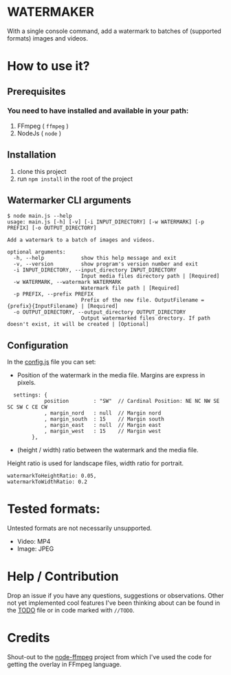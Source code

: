 # WATERMAKER
With a single console command, add a watermark to batches of (supported formats) images and videos.

# How to use it?

## Prerequisites
### You need to have installed and available in your path:
1. FFmpeg ( `ffmpeg` )
2. NodeJs ( `node` )

## Installation
1. clone this project
2. run `npm install` in the root of the project

## Watermarker CLI arguments
```
$ node main.js --help
usage: main.js [-h] [-v] [-i INPUT_DIRECTORY] [-w WATERMARK] [-p PREFIX] [-o OUTPUT_DIRECTORY]

Add a watermark to a batch of images and videos.

optional arguments:
  -h, --help            show this help message and exit
  -v, --version         show program's version number and exit
  -i INPUT_DIRECTORY, --input_directory INPUT_DIRECTORY
                        Input media files directory path | [Required]
  -w WATERMARK, --watermark WATERMARK
                        Watermark file path | [Required]
  -p PREFIX, --prefix PREFIX
                        Prefix of the new file. OutputFilename = {prefix}{InputFilename} | [Required]
  -o OUTPUT_DIRECTORY, --output_directory OUTPUT_DIRECTORY
                        Output watermarked files drectory. If path doesn't exist, it will be created | [Optional]
```

## Configuration
In the [config.js](https://github.com/oliveox/watermarker/blob/main/config.js) file you can set:


- Position of the watermark in the media file. Margins are express in pixels.
```
  settings: {
            position		: "SW"	// Cardinal Position: NE NC NW SE SC SW C CE CW
            , margin_nord	: null	// Margin nord 
            , margin_south	: 15	// Margin south
            , margin_east	: null	// Margin east
            , margin_west	: 15	// Margin west
        },
```

- (height / width) ratio between the watermark and the media file. 

Height ratio is used for landscape files, width ratio for portrait.
```
watermarkToHeightRatio: 0.05,
watermarkToWidthRatio: 0.2
```

# Tested formats:
Untested formats are not necessarily unsupported.
- Video: MP4
- Image: JPEG

# Help / Contribution
Drop an issue if you have any questions, suggestions or observations. Other not yet implemented cool features I've been thinking about can be found in the [TODO]() file or in code marked with `//TODO`.

# Credits
Shout-out to the [node-ffmpeg](https://github.com/damianociarla/node-ffmpeg) project from which I've used the code for getting the overlay in FFmpeg language.